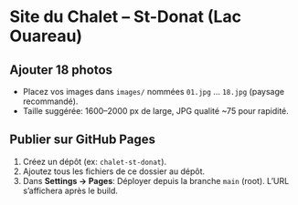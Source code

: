 # Site du Chalet – St-Donat (Lac Ouareau)

## Ajouter 18 photos
- Placez vos images dans `images/` nommées `01.jpg` … `18.jpg` (paysage recommandé).
- Taille suggérée: 1600–2000 px de large, JPG qualité ~75 pour rapidité.

## Publier sur GitHub Pages
1. Créez un dépôt (ex: `chalet-st-donat`).
2. Ajoutez tous les fichiers de ce dossier au dépôt.
3. Dans **Settings → Pages**: Déployer depuis la branche `main` (root). L’URL s’affichera après le build.
